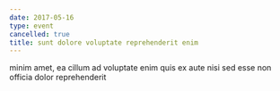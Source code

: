```yaml
---
date: 2017-05-16
type: event
cancelled: true
title: sunt dolore voluptate reprehenderit enim
---
```

minim amet, ea cillum ad voluptate enim quis ex aute nisi sed esse non officia dolor reprehenderit